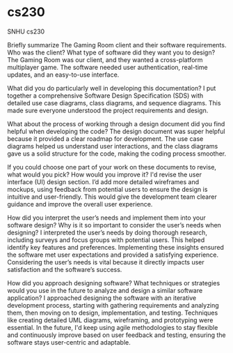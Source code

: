 # cs230
SNHU cs230

Briefly summarize The Gaming Room client and their software requirements. Who was the client? What type of software did they want you to design?
The Gaming Room was our client, and they wanted a cross-platform multiplayer game. The software needed user authentication, real-time updates, and an easy-to-use interface.

What did you do particularly well in developing this documentation?
I put together a comprehensive Software Design Specification (SDS) with detailed use case diagrams, class diagrams, and sequence diagrams. This made sure everyone understood the project requirements and design.

What about the process of working through a design document did you find helpful when developing the code?
The design document was super helpful because it provided a clear roadmap for development. The use case diagrams helped us understand user interactions, and the class diagrams gave us a solid structure for the code, making the coding process smoother.

If you could choose one part of your work on these documents to revise, what would you pick? How would you improve it?
I'd revise the user interface (UI) design section. I’d add more detailed wireframes and mockups, using feedback from potential users to ensure the design is intuitive and user-friendly. This would give the development team clearer guidance and improve the overall user experience.

How did you interpret the user’s needs and implement them into your software design? Why is it so important to consider the user’s needs when designing?
I interpreted the user’s needs by doing thorough research, including surveys and focus groups with potential users. This helped identify key features and preferences. Implementing these insights ensured the software met user expectations and provided a satisfying experience. Considering the user’s needs is vital because it directly impacts user satisfaction and the software’s success.

How did you approach designing software? What techniques or strategies would you use in the future to analyze and design a similar software application?
I approached designing the software with an iterative development process, starting with gathering requirements and analyzing them, then moving on to design, implementation, and testing. Techniques like creating detailed UML diagrams, wireframing, and prototyping were essential. In the future, I'd keep using agile methodologies to stay flexible and continuously improve based on user feedback and testing, ensuring the software stays user-centric and adaptable.

